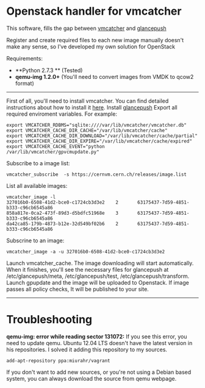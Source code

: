 Openstack handler for vmcatcher
===============================

This software, fills the gap between [vmcatcher](https://github.com/hepix-virtualisation/vmcatcher) and [glancepush](https://github.com/EGI-FCTF/glancepush/wiki)

Register and create required files to each new image manually doesn't make any sense, so I've developed my own solution for OpenStack

Requirements:

 - **Python 2.7.3 ** (Tested)
 - **qemu-img 1.2.0+** (You'll need to convert images from VMDK to qcow2 format)
 


----------
First of all, you'll need to install vmcatcher. You can find detailed instructions about how to install it [here](https://github.com/hepix-virtualisation/vmcatcher). Install [glancepush](https://github.com/EGI-FCTF/glancepush/wiki)
Export all required enviroment variables. For example:

    export VMCATCHER_RDBMS="sqlite:////var/lib/vmcatcher/vmcatcher.db" 
    export VMCATCHER_CACHE_DIR_CACHE="/var/lib/vmcatcher/cache"
    export VMCATCHER_CACHE_DIR_DOWNLOAD="/var/lib/vmcatcher/cache/partial"
    export VMCATCHER_CACHE_DIR_EXPIRE="/var/lib/vmcatcher/cache/expired"
    export VMCATCHER_CACHE_EVENT="python /var/lib/vmcatcher/gpvcmupdate.py"
    
Subscribe to a image list:

    vmcatcher_subscribe  -s https://cernvm.cern.ch/releases/image.list

List all available images:

    vmcatcher_image -l
    327016b0-6508-41d2-bce0-c1724cb3d3e2    2       63175437-7d59-4851-b333-c96cb6545a86
    858a817e-0ca2-473f-89d3-d5bdfc51968e    3       63175437-7d59-4851-b333-c96cb6545a86
    da42ca85-179b-4873-b12e-32d549bf02b6    2       63175437-7d59-4851-b333-c96cb6545a86

Subscrine to an image:

    vmcatcher_image -a -u 327016b0-6508-41d2-bce0-c1724cb3d3e2

Launch vmcatcher_cache. The image downloading will start automatically. When it finishes, you'll see the necessary files for glancepush at /etc/glancepush/meta, /etc/glancepush/test, /etc/glancepush/transform. Launch gpupdate and the image will be uploaded to Openstack. If image passes all policy checks, It will be published to your site.


----------


Troubleshooting
===============================

**qemu-img: error while reading sector 131072:** If you see this error, you need to update qemu. Ubuntu 12.04 LTS doesn't have the latest version in his repositories. I solved it adding this repository to my sources.

    add-apt-repository ppa:miurahr/vagrant

If you don't want to add new sources, or you're not using a Debian based system, you can always download the source from qemu webpage.
